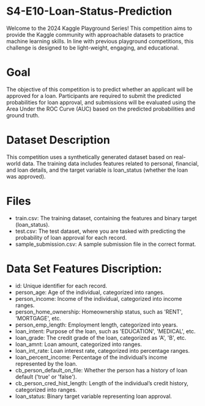# S4-E10-Loan-Status-Prediction
Welcome to the 2024 Kaggle Playground Series! This competition aims to provide the Kaggle community with approachable datasets to practice machine learning skills. In line with previous playground competitions, this challenge is designed to be light-weight, engaging, and educational.

# Goal
The objective of this competition is to predict whether an applicant will be approved for a loan. Participants are required to submit the predicted probabilities for loan approval, and submissions will be evaluated using the Area Under the ROC Curve (AUC) based on the predicted probabilities and ground truth.

# Dataset Description
This competition uses a synthetically generated dataset based on real-world data. The training data includes features related to personal, financial, and loan details, and the target variable is loan_status (whether the loan was approved).

# Files
 - train.csv: The training dataset, containing the features and binary target (loan_status).
 - test.csv: The test dataset, where you are tasked with predicting the probability of loan approval for each record.
 - sample_submission.csv: A sample submission file in the correct format.
# Data Set Features Discription:
- id: Unique identifier for each record.
- person_age: Age of the individual, categorized into ranges.
- person_income: Income of the individual, categorized into income ranges.
- person_home_ownership: Homeownership status, such as 'RENT', 'MORTGAGE', etc.
- person_emp_length: Employment length, categorized into years.
- loan_intent: Purpose of the loan, such as 'EDUCATION', 'MEDICAL', etc.
- loan_grade: The credit grade of the loan, categorized as 'A', 'B', etc.
- loan_amnt: Loan amount, categorized into ranges.
- loan_int_rate: Loan interest rate, categorized into percentage ranges.
- loan_percent_income: Percentage of the individual’s income represented by the loan.
- cb_person_default_on_file: Whether the person has a history of loan default ('true' or 'false').
- cb_person_cred_hist_length: Length of the individual’s credit history, categorized into ranges.
- loan_status: Binary target variable representing loan approval.
